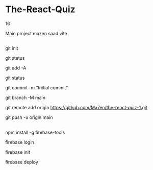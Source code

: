 # The-React-Quiz

16

Main project mazen saad
vite

## <!-- upload files to github -->

git init

git status

git add -A

git status

git commit -m "Initial commit"

git branch -M main

git remote add origin https://github.com/Ma7en/the-react-quiz-1.git

git push -u origin main

## <!-- upload files to firebase -->

npm install -g firebase-tools

firebase login

firebase init

firebase deploy

<!-- 29.3084021, 30.8428497 -->
